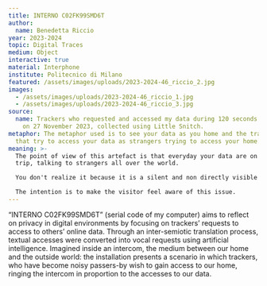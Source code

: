 ```yaml
---
title: INTERNO C02FK99SMD6T
author:
  name: Benedetta Riccio
year: 2023-2024
topic: Digital Traces
medium: Object
interactive: true
material: Interphone
institute: Politecnico di Milano
featured: /assets/images/uploads/2023-2024-46_riccio_2.jpg
images:
  - /assets/images/uploads/2023-2024-46_riccio_1.jpg
  - /assets/images/uploads/2023-2024-46_riccio_3.jpg
source:
  name: Trackers who requested and accessed my data during 120 seconds on Safari
    on 27 November 2023, collected using Little Snitch.
metaphor: The metaphor used is to see your data as you home and the trackers
  that try to access your data as strangers trying to access your home.
meaning: >-
  The point of view of this artefact is that everyday your data are on a world
  trip, talking to strangers all over the world.

  You don't realize it because it is a silent and non directly visible action.

  The intention is to make the visitor feel aware of this issue.
---
```

“INTERNO C02FK99SMD6T” (serial code of my computer) aims to reflect on privacy in digital environments by focusing on trackers’ requests to access to others’ online data. Through an inter-semiotic translation process, textual accesses were converted into vocal requests using artificial intelligence. Imagined inside an intercom, the medium between our home and the outside world: the installation presents a scenario in which trackers, who have become noisy passers-by wish to gain access to our home, ringing the intercom in proportion to the accesses to our data.